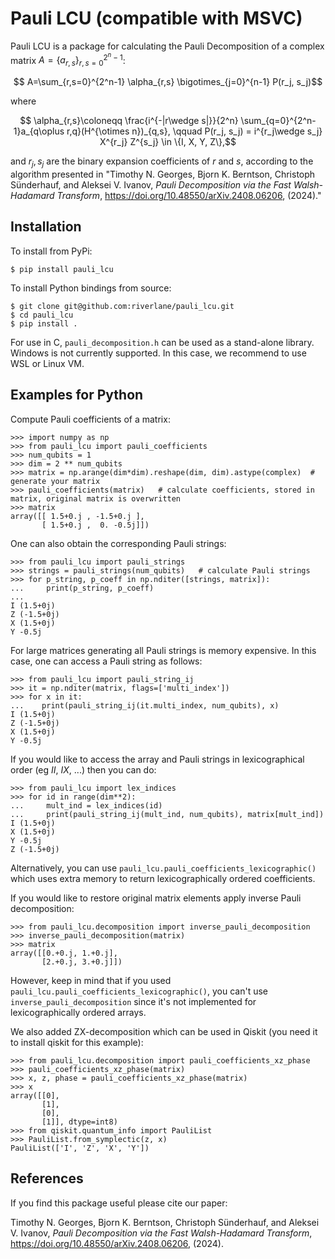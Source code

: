 # Pauli LCU (compatible with MSVC)

Pauli LCU is a package for calculating the Pauli Decomposition of a complex matrix $`A=\{a_{r,s}\}_{r,s=0}^{2^{n}-1}`$:

```math
    A=\sum_{r,s=0}^{2^n-1} \alpha_{r,s} \bigotimes_{j=0}^{n-1} P(r_j, s_j)
```

where

```math
    \alpha_{r,s}\coloneqq \frac{i^{-|r\wedge s|}}{2^n} \sum_{q=0}^{2^n-1}a_{q\oplus r,q}(H^{\otimes n})_{q,s}, \qquad P(r_j, s_j) = i^{r_j\wedge s_j} X^{r_j} Z^{s_j} \in \{I, X, Y, Z\},
```

and $r_j, s_j$ are the binary expansion coefficients of $r$ and $s$,  according
to the algorithm presented in "Timothy N. Georges, Bjorn K. Berntson, Christoph Sünderhauf, and Aleksei V. Ivanov, _Pauli Decomposition via the Fast Walsh-Hadamard Transform_, https://doi.org/10.48550/arXiv.2408.06206, (2024)." 


## Installation
To install from PyPi:

    $ pip install pauli_lcu

To install Python bindings from source:

    $ git clone git@github.com:riverlane/pauli_lcu.git
    $ cd pauli_lcu
    $ pip install .

For use in C, `pauli_decomposition.h` can be used as a stand-alone library. 
Windows is not currently supported. In this case, we recommend to use WSL or Linux VM.

##  Examples for Python

Compute Pauli coefficients of a matrix:
```pycon
>>> import numpy as np
>>> from pauli_lcu import pauli_coefficients
>>> num_qubits = 1
>>> dim = 2 ** num_qubits
>>> matrix = np.arange(dim*dim).reshape(dim, dim).astype(complex)  # generate your matrix
>>> pauli_coefficients(matrix)   # calculate coefficients, stored in matrix, original matrix is overwritten
>>> matrix
array([[ 1.5+0.j , -1.5+0.j ],
       [ 1.5+0.j ,  0. -0.5j]])
```

One can also obtain the corresponding Pauli strings:
```pycon
>>> from pauli_lcu import pauli_strings
>>> strings = pauli_strings(num_qubits)   # calculate Pauli strings
>>> for p_string, p_coeff in np.nditer([strings, matrix]):
...     print(p_string, p_coeff)
...
I (1.5+0j)
Z (-1.5+0j)
X (1.5+0j)
Y -0.5j
```

For large matrices generating all Pauli strings is memory expensive. In this case, one can access a Pauli string as follows:

```pycon
>>> from pauli_lcu import pauli_string_ij
>>> it = np.nditer(matrix, flags=['multi_index'])
>>> for x in it:
...    print(pauli_string_ij(it.multi_index, num_qubits), x)
I (1.5+0j)
Z (-1.5+0j)
X (1.5+0j)
Y -0.5j
```
If you would like to access the array and Pauli strings in lexicographical order (eg $II$, $IX$, ...) then you can do:

```pycon
>>> from pauli_lcu import lex_indices
>>> for id in range(dim**2):
...     mult_ind = lex_indices(id)
...     print(pauli_string_ij(mult_ind, num_qubits), matrix[mult_ind])
I (1.5+0j)
X (1.5+0j)
Y -0.5j
Z (-1.5+0j)
```
Alternatively, you can use `pauli_lcu.pauli_coefficients_lexicographic()` 
which uses extra memory to return lexicographically ordered coefficients. 

If you would like to restore original matrix elements apply inverse Pauli decomposition:
```pycon
>>> from pauli_lcu.decomposition import inverse_pauli_decomposition
>>> inverse_pauli_decomposition(matrix)
>>> matrix
array([[0.+0.j, 1.+0.j],
       [2.+0.j, 3.+0.j]])
```
However, keep in mind that if you used `pauli_lcu.pauli_coefficients_lexicographic()`, 
you can't use `inverse_pauli_decomposition` since it's not implemented for lexicographically ordered arrays.

We also added ZX-decomposition which can be used in Qiskit (you need it to install qiskit for this example):

```pycon
>>> from pauli_lcu.decomposition import pauli_coefficients_xz_phase
>>> pauli_coefficients_xz_phase(matrix)
>>> x, z, phase = pauli_coefficients_xz_phase(matrix)
>>> x 
array([[0],
       [1],
       [0],
       [1]], dtype=int8)
>>> from qiskit.quantum_info import PauliList
>>> PauliList.from_symplectic(z, x)
PauliList(['I', 'Z', 'X', 'Y'])
```

## References

If you find this package useful please cite our paper:

Timothy N. Georges, Bjorn K. Berntson, Christoph Sünderhauf, and Aleksei V. Ivanov, _Pauli Decomposition via the Fast Walsh-Hadamard Transform_, https://doi.org/10.48550/arXiv.2408.06206, (2024).
